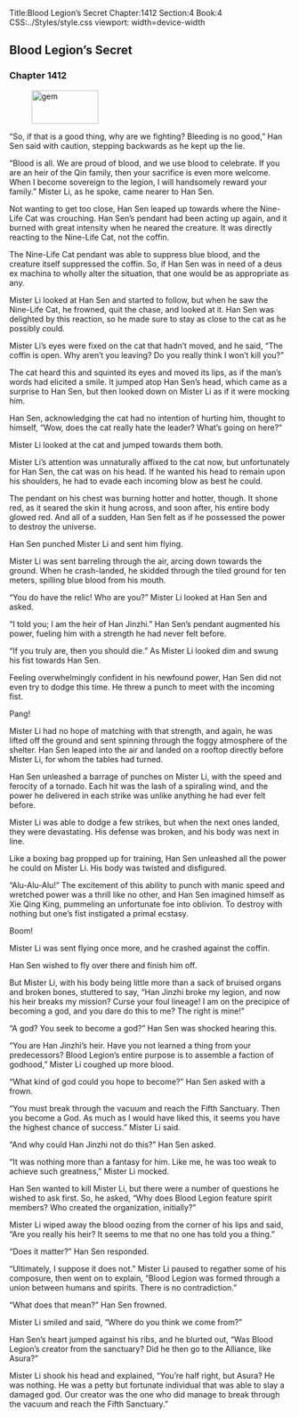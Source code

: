 Title:Blood Legion’s Secret 
Chapter:1412 
Section:4 
Book:4 
CSS:../Styles/style.css 
viewport: width=device-width
  
## Blood Legion’s Secret
### Chapter 1412 
<figure>
	<img src="../Images/gem.gif" alt="gem" id="gem" width="120" height="60" />
</figure>
  

  
  “So, if that is a good thing, why are we fighting? Bleeding is no good,” Han Sen said with caution, stepping backwards as he kept up the lie.

“Blood is all. We are proud of blood, and we use blood to celebrate. If you are an heir of the Qin family, then your sacrifice is even more welcome. When I become sovereign to the legion, I will handsomely reward your family.” Mister Li, as he spoke, came nearer to Han Sen.

Not wanting to get too close, Han Sen leaped up towards where the Nine-Life Cat was crouching. Han Sen’s pendant had been acting up again, and it burned with great intensity when he neared the creature. It was directly reacting to the Nine-Life Cat, not the coffin.

The Nine-Life Cat pendant was able to suppress blue blood, and the creature itself suppressed the coffin. So, if Han Sen was in need of a deus ex machina to wholly alter the situation, that one would be as appropriate as any.

Mister Li looked at Han Sen and started to follow, but when he saw the Nine-Life Cat, he frowned, quit the chase, and looked at it. Han Sen was delighted by this reaction, so he made sure to stay as close to the cat as he possibly could.

Mister Li’s eyes were fixed on the cat that hadn’t moved, and he said, “The coffin is open. Why aren’t you leaving? Do you really think I won’t kill you?”

The cat heard this and squinted its eyes and moved its lips, as if the man’s words had elicited a smile. It jumped atop Han Sen’s head, which came as a surprise to Han Sen, but then looked down on Mister Li as if it were mocking him.

Han Sen, acknowledging the cat had no intention of hurting him, thought to himself, “Wow, does the cat really hate the leader? What’s going on here?”

Mister Li looked at the cat and jumped towards them both.

Mister Li’s attention was unnaturally affixed to the cat now, but unfortunately for Han Sen, the cat was on his head. If he wanted his head to remain upon his shoulders, he had to evade each incoming blow as best he could.

The pendant on his chest was burning hotter and hotter, though. It shone red, as it seared the skin it hung across, and soon after, his entire body glowed red. And all of a sudden, Han Sen felt as if he possessed the power to destroy the universe.

Han Sen punched Mister Li and sent him flying.

Mister Li was sent barreling through the air, arcing down towards the ground. When he crash-landed, he skidded through the tiled ground for ten meters, spilling blue blood from his mouth.

“You do have the relic! Who are you?” Mister Li looked at Han Sen and asked.

“I told you; I am the heir of Han Jinzhi.” Han Sen’s pendant augmented his power, fueling him with a strength he had never felt before.

“If you truly are, then you should die.” As Mister Li looked dim and swung his fist towards Han Sen.

Feeling overwhelmingly confident in his newfound power, Han Sen did not even try to dodge this time. He threw a punch to meet with the incoming fist.

Pang!

Mister Li had no hope of matching with that strength, and again, he was lifted off the ground and sent spinning through the foggy atmosphere of the shelter. Han Sen leaped into the air and landed on a rooftop directly before Mister Li, for whom the tables had turned.

Han Sen unleashed a barrage of punches on Mister Li, with the speed and ferocity of a tornado. Each hit was the lash of a spiraling wind, and the power he delivered in each strike was unlike anything he had ever felt before.

Mister Li was able to dodge a few strikes, but when the next ones landed, they were devastating. His defense was broken, and his body was next in line.

Like a boxing bag propped up for training, Han Sen unleashed all the power he could on Mister Li. His body was twisted and disfigured.

“Alu-Alu-Alu!” The excitement of this ability to punch with manic speed and wretched power was a thrill like no other, and Han Sen imagined himself as Xie Qing King, pummeling an unfortunate foe into oblivion. To destroy with nothing but one’s fist instigated a primal ecstasy.

Boom!

Mister Li was sent flying once more, and he crashed against the coffin.

Han Sen wished to fly over there and finish him off.

But Mister Li, with his body being little more than a sack of bruised organs and broken bones, stuttered to say, “Han Jinzhi broke my legion, and now his heir breaks my mission? Curse your foul lineage! I am on the precipice of becoming a god, and you dare do this to me? The right is mine!”

“A god? You seek to become a god?” Han Sen was shocked hearing this.

“You are Han Jinzhi’s heir. Have you not learned a thing from your predecessors? Blood Legion’s entire purpose is to assemble a faction of godhood,” Mister Li coughed up more blood.

“What kind of god could you hope to become?” Han Sen asked with a frown.

“You must break through the vacuum and reach the Fifth Sanctuary. Then you become a God. As much as I would have liked this, it seems you have the highest chance of success.” Mister Li said.

“And why could Han Jinzhi not do this?” Han Sen asked.

“It was nothing more than a fantasy for him. Like me, he was too weak to achieve such greatness,” Mister Li mocked.

Han Sen wanted to kill Mister Li, but there were a number of questions he wished to ask first. So, he asked, “Why does Blood Legion feature spirit members? Who created the organization, initially?”

Mister Li wiped away the blood oozing from the corner of his lips and said, “Are you really his heir? It seems to me that no one has told you a thing.”

“Does it matter?” Han Sen responded.

“Ultimately, I suppose it does not.” Mister Li paused to regather some of his composure, then went on to explain, “Blood Legion was formed through a union between humans and spirits. There is no contradiction.”

“What does that mean?” Han Sen frowned.

Mister Li smiled and said, “Where do you think we come from?”

Han Sen’s heart jumped against his ribs, and he blurted out, “Was Blood Legion’s creator from the sanctuary? Did he then go to the Alliance, like Asura?”

Mister Li shook his head and explained, “You’re half right, but Asura? He was nothing. He was a petty but fortunate individual that was able to slay a damaged god. Our creator was the one who did manage to break through the vacuum and reach the Fifth Sanctuary.”
